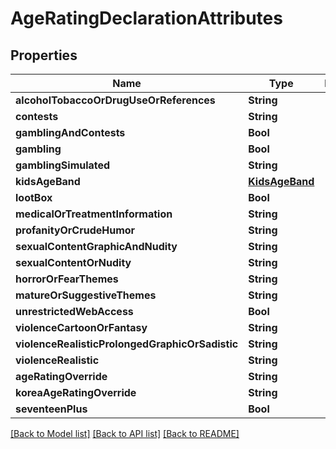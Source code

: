 # AgeRatingDeclarationAttributes

## Properties
Name | Type | Description | Notes
------------ | ------------- | ------------- | -------------
**alcoholTobaccoOrDrugUseOrReferences** | **String** |  | [optional] 
**contests** | **String** |  | [optional] 
**gamblingAndContests** | **Bool** |  | [optional] 
**gambling** | **Bool** |  | [optional] 
**gamblingSimulated** | **String** |  | [optional] 
**kidsAgeBand** | [**KidsAgeBand**](KidsAgeBand.md) |  | [optional] 
**lootBox** | **Bool** |  | [optional] 
**medicalOrTreatmentInformation** | **String** |  | [optional] 
**profanityOrCrudeHumor** | **String** |  | [optional] 
**sexualContentGraphicAndNudity** | **String** |  | [optional] 
**sexualContentOrNudity** | **String** |  | [optional] 
**horrorOrFearThemes** | **String** |  | [optional] 
**matureOrSuggestiveThemes** | **String** |  | [optional] 
**unrestrictedWebAccess** | **Bool** |  | [optional] 
**violenceCartoonOrFantasy** | **String** |  | [optional] 
**violenceRealisticProlongedGraphicOrSadistic** | **String** |  | [optional] 
**violenceRealistic** | **String** |  | [optional] 
**ageRatingOverride** | **String** |  | [optional] 
**koreaAgeRatingOverride** | **String** |  | [optional] 
**seventeenPlus** | **Bool** |  | [optional] 

[[Back to Model list]](../README.md#documentation-for-models) [[Back to API list]](../README.md#documentation-for-api-endpoints) [[Back to README]](../README.md)


